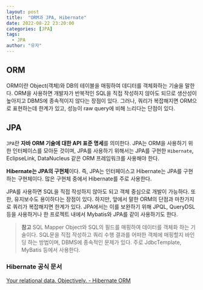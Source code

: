 ```yaml
---
layout: post
title:  "ORM과 JPA, Hibernate"
date: 2022-08-22 23:20:00
categories: [JPA]
tags:
  - JPA
author: "유자"
---
```


## ORM

ORM이란 Object(객체)와 DB의 테이블을 매핑하여 데디터를 객체화하는 기술을 말한다. ORM을 사용하면 개발자가 반복적인 SQL을 직접 작성하지 않아도 되므로 생산성이 높아지고 DBMS에 종속적이지 않다는 장점이 있다. 그러나, 쿼리가 복잡해지면 ORM으로 표현하는데 한계가 있고, 성능이 raw query에 비해 느리다는 단점이 있다.

## JPA

`JPA`란 **자바 ORM 기술에 대한 API 표준 명세**를 의미한다. JPA는 ORM을 사용하기 위한 인터페이스를 모아둔 것이며, JPA를 사용하기 위해서는 JPA를 구현한 `Hibernate`, EclipseLink, DataNucleus 같은 ORM 프레임워크를 사용해야 한다.

**Hibernate는 JPA의 구현체**이다. 즉, JPA는 인터페이스고 Hibernate는 JPA를 구현하는 구현체이다. 많은 구현체 중에서 Hibernate를 주로 사용한다.

JPA를 사용하면 SQL을 직접 작성하지 않아도 되고 객체 중심으로 개발이 가능하다. 또한, 유지보수도 용이하다는 장점이 있다. 하지만, 앞에서 말한 ORM의 단점과 마찬가지로 쿼리가 복잡해지면 한계가 있다. JPA에서는 이를 보완하기 위해 JPQL, QueryDSL 등을 사용하거나 한 프로젝트 내에서 Mybatis와 JPA를 같이 사용하기도 한다.

> **참고** SQL Mapper
Object와 SQL의 필드를 매핑하여 데이터를 객체화 하는 기술이다. SQL문을 직접 작성하고 쿼리 수행 결과를 어떠한 객체에 매핑할지 바인딩 하는 방법이며, DBMS에 종속적인 문제가 있다. 주로 JdbcTemplate, MyBatis 등에서 사용한다.
> 

### Hibernate 공식 문서

[Your relational data. Objectively. - Hibernate ORM](https://hibernate.org/orm/)